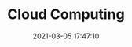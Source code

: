 ---
title: Cloud Computing
date: 2021-03-05 17:47:10
categories: Cloud Computing
tags: Cloud Computing
---